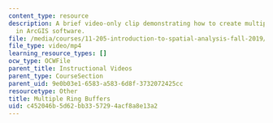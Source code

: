 ```yaml
---
content_type: resource
description: A brief video-only clip demonstrating how to create multiple ring buffers
  in ArcGIS software.
file: /media/courses/11-205-introduction-to-spatial-analysis-fall-2019/c452046b5d62bb3357294acf8a8e13a2_MIT11_205F19_multiple_ring_buffers.mp4
file_type: video/mp4
learning_resource_types: []
ocw_type: OCWFile
parent_title: Instructional Videos
parent_type: CourseSection
parent_uid: 9e0b03e1-6583-a583-6d8f-3732072425cc
resourcetype: Other
title: Multiple Ring Buffers
uid: c452046b-5d62-bb33-5729-4acf8a8e13a2
---
```

